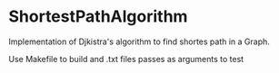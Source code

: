 # ShortestPathAlgorithm
 Implementation of Djkistra's algorithm to find shortes path in a Graph.
 
 Use Makefile to build and .txt files passes as arguments to test
